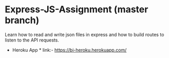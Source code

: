 # Express-JS-Assignment (master branch)
Learn how to read and write json files in express and how to build routes to listen to the API requests.

* Heroku App *
link:- https://bi-heroku.herokuapp.com/
